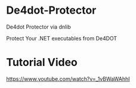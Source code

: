 # De4dot-Protector
De4dot Protector via dnlib

Protect Your .NET executables from De4DOT

# Tutorial Video

https://www.youtube.com/watch?v=_1vBWaWAhhI
